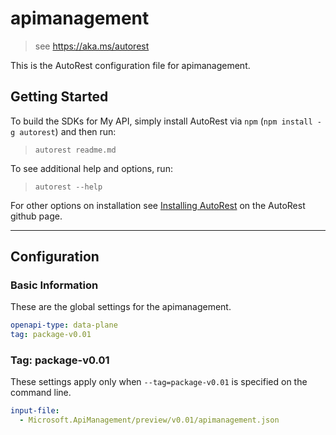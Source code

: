 # apimanagement

> see https://aka.ms/autorest

This is the AutoRest configuration file for apimanagement.

## Getting Started

To build the SDKs for My API, simply install AutoRest via `npm` (`npm install -g autorest`) and then run:

> `autorest readme.md`

To see additional help and options, run:

> `autorest --help`

For other options on installation see [Installing AutoRest](https://aka.ms/autorest/install) on the AutoRest github page.

---

## Configuration

### Basic Information

These are the global settings for the apimanagement.

```yaml
openapi-type: data-plane
tag: package-v0.01
```

### Tag: package-v0.01

These settings apply only when `--tag=package-v0.01` is specified on the command line.

```yaml $(tag) == 'package-v0.01'
input-file:
  - Microsoft.ApiManagement/preview/v0.01/apimanagement.json
```
